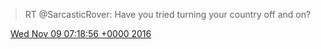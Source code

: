 > RT @SarcasticRover: Have you tried turning your country off and on?

<img src="../../media/tweet.ico" width="12" /> [Wed Nov 09 07:18:56 +0000 2016](https://twitter.com/DromerDenker/status/796250706625884160)